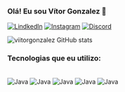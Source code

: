 ### Olá! Eu sou Vítor Gonzalez 👋

[![LindkedIn](https://img.shields.io/badge/LinkedIn-0077B5?style=for-the-badge&logo=linkedin&logoColor=white)](https://www.linkedin.com/in/vítor-silva-pastor-gonzalez-b8a648232)
[![Instagram](https://img.shields.io/badge/Instagram-E4405F?style=for-the-badge&logo=instagram&logoColor=white)](https://www.instagram.com/viitorgonzalez_)
[![Discord](https://img.shields.io/badge/Discord-7289DA?style=for-the-badge&logo=discord&logoColor=white)](https://discordapp.com/users/283622235774779392)

![viitorgonzalez GitHub stats](https://github-readme-stats.vercel.app/api?username=viitorgonzalez&show_icons=true&theme=tokyonight)

### Tecnologias que eu utilizo:

<div style="display: inline_block"><br/>
  <img align="center" alt="Java" src="https://img.shields.io/badge/Java-ED8B00?style=for-the-badge&logo=openjdk&logoColor=white">
  <img align="center" alt="Java" src="https://img.shields.io/badge/Spring-6DB33F?style=for-the-badge&logo=spring&logoColor=white">
  <img align="center" alt="Java" src="https://img.shields.io/badge/MySQL-00000F?style=for-the-badge&logo=mysql&logoColor=white">  
  <img align="center" alt="Java" src="https://img.shields.io/badge/Windows-0078D6?style=for-the-badge&logo=windows&logoColor=white">
  <img align="center" alt="Java" src="https://img.shields.io/badge/manjaro-35BF5C?style=for-the-badge&logo=manjaro&logoColor=white">
</div>
